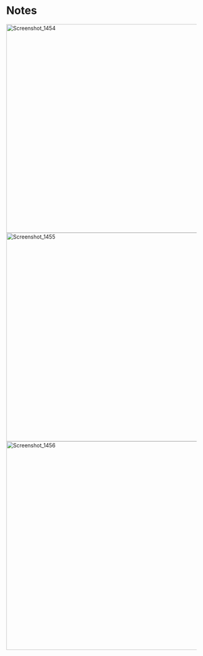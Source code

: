 # Notes

<img width="550" alt="Screenshot_1454" src="https://user-images.githubusercontent.com/13994900/83585885-9e2c8900-a510-11ea-93c1-10a1fbfe86db.png">

<img width="550" alt="Screenshot_1455" src="https://user-images.githubusercontent.com/13994900/83585959-d3d17200-a510-11ea-938e-ff94b1ad26f1.png">

<img width="550" alt="Screenshot_1456" src="https://user-images.githubusercontent.com/13994900/83586007-024f4d00-a511-11ea-94f6-80d4c5015fe9.png">

 
